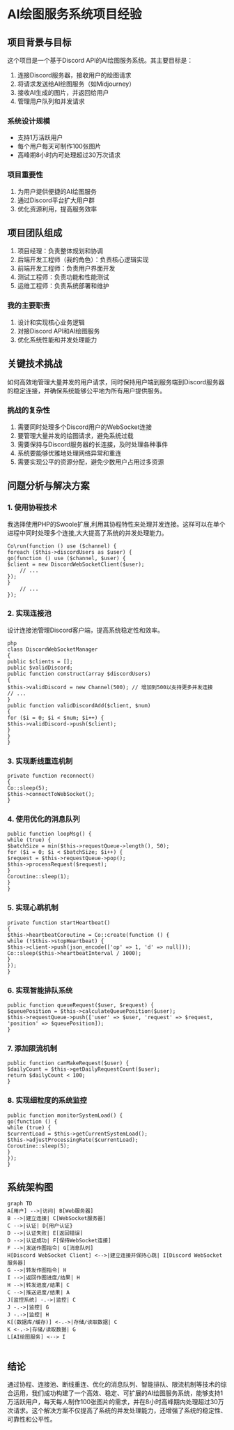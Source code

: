 # AI绘图服务系统项目经验

## 项目背景与目标

这个项目是一个基于Discord API的AI绘图服务系统。其主要目标是：

1. 连接Discord服务器，接收用户的绘图请求
2. 将请求发送给AI绘图服务（如Midjourney）
3. 接收AI生成的图片，并返回给用户
4. 管理用户队列和并发请求

### 系统设计规模
- 支持1万活跃用户
- 每个用户每天可制作100张图片
- 高峰期8小时内可处理超过30万次请求

### 项目重要性
1. 为用户提供便捷的AI绘图服务
2. 通过Discord平台扩大用户群
3. 优化资源利用，提高服务效率

## 项目团队组成

1. 项目经理：负责整体规划和协调
2. 后端开发工程师（我的角色）：负责核心逻辑实现
3. 前端开发工程师：负责用户界面开发
4. 测试工程师：负责功能和性能测试
5. 运维工程师：负责系统部署和维护

### 我的主要职责
1. 设计和实现核心业务逻辑
2. 对接Discord API和AI绘图服务
3. 优化系统性能和并发处理能力

## 关键技术挑战

如何高效地管理大量并发的用户请求，同时保持用户端到服务端到Discord服务器的稳定连接，并确保系统能够公平地为所有用户提供服务。

### 挑战的复杂性
1. 需要同时处理多个Discord用户的WebSocket连接
2. 要管理大量并发的绘图请求，避免系统过载
3. 需要保持与Discord服务器的长连接，及时处理各种事件
4. 系统要能够优雅地处理网络异常和重连
5. 需要实现公平的资源分配，避免少数用户占用过多资源

## 问题分析与解决方案

### 1. 使用协程技术

我选择使用PHP的Swoole扩展,利用其协程特性来处理并发连接。这样可以在单个进程中同时处理多个连接,大大提高了系统的并发处理能力。

```
Co\run(function () use ($channel) {
foreach ($this->discordUsers as $user) {
go(function () use ($channel, $user) {
$client = new DiscordWebSocketClient($user);
    // ...
});
}
    // ...
});
```


### 2. 实现连接池

设计连接池管理Discord客户端，提高系统稳定性和效率。
```
php
class DiscordWebSocketManager
{
public $clients = [];
public $validDiscord;
public function construct(array $discordUsers)
{
$this->validDiscord = new Channel(500); // 增加到500以支持更多并发连接
// ...
}
public function validDiscordAdd($client, $num)
{
for ($i = 0; $i < $num; $i++) {
$this->validDiscord->push($client);
}
}
}
```

### 3. 实现断线重连机制
```
private function reconnect()
{
Co::sleep(5);
$this->connectToWebSocket();
}
```

### 4. 使用优化的消息队列
```
public function loopMsg() {
while (true) {
$batchSize = min($this->requestQueue->length(), 50);
for ($i = 0; $i < $batchSize; $i++) {
$request = $this->requestQueue->pop();
$this->processRequest($request);
}
Coroutine::sleep(1);
}
}
```

### 5. 实现心跳机制
```
private function startHeartbeat()
{
$this->heartbeatCoroutine = Co::create(function () {
while (!$this->stopHeartbeat) {
$this->client->push(json_encode(['op' => 1, 'd' => null]));
Co::sleep($this->heartbeatInterval / 1000);
}
});
}
```

### 6. 实现智能排队系统
```
public function queueRequest($user, $request) {
$queuePosition = $this->calculateQueuePosition($user);
$this->requestQueue->push(['user' => $user, 'request' => $request, 'position' => $queuePosition]);
}
```

### 7. 添加限流机制
```
public function canMakeRequest($user) {
$dailyCount = $this->getDailyRequestCount($user);
return $dailyCount < 100;
}

```

### 8. 实现细粒度的系统监控

```
public function monitorSystemLoad() {
go(function () {
while (true) {
$currentLoad = $this->getCurrentSystemLoad();
$this->adjustProcessingRate($currentLoad);
Coroutine::sleep(5);
}
});
}
```

## 系统架构图


```mermaid
graph TD
A[用户] -->|访问| B[Web服务器]
B -->|建立连接| C[WebSocket服务器]
C -->|认证| D{用户认证}
D -->|认证失败| E[返回错误]
D -->|认证成功| F[保持WebSocket连接]
F -->|发送作图指令| G[消息队列]
H[Discord WebSocket Client] <-->|建立连接并保持心跳| I[Discord WebSocket服务器]
G -->|转发作图指令| H
I -->|返回作图进度/结果| H
H -->|转发进度/结果| C
C -->|推送进度/结果| A
J[监控系统] -.->|监控| C
J -.->|监控| G
J -.->|监控| H
K[(数据库/缓存)] <-.->|存储/读取数据| C
K <-.->|存储/读取数据| G
L[AI绘图服务] <--> I


```

## 结论

通过协程、连接池、断线重连、优化的消息队列、智能排队、限流机制等技术的综合运用，我们成功构建了一个高效、稳定、可扩展的AI绘图服务系统，能够支持1万活跃用户，每天每人制作100张图片的需求，并在8小时高峰期内处理超过30万次请求。这个解决方案不仅提高了系统的并发处理能力，还增强了系统的稳定性、可靠性和公平性。
